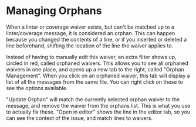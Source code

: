 # Managing Orphans

When a linter or coverage waiver exists, but can't be matched up to a
linter/coverage message, it is considered an orphan. This can happen because
you changed the contents of a line, or if you inserted or deleted a line
beforehand, shifting the location of the line the waiver applies to.

Instead of having to manually edit this waiver, an extra filter shows up,
circled in red, called orphaned waivers. This allows you to see all orphaned
waivers in one place, and opens up a new tab to the right, called "Orphan
Management". When you click on an orphaned waiver, this tab will display a
list of all the messages from the same file. You can right click on these to
see the options available.

"Update Orphan" will match the currently selected orphan waiver to the
message, and remove the waiver from the orphans list. This is what you use to
actually fix these. "Open in editor" shows the line in the editor tab, so you
can see the context of the issue, and match lines to waivers.
